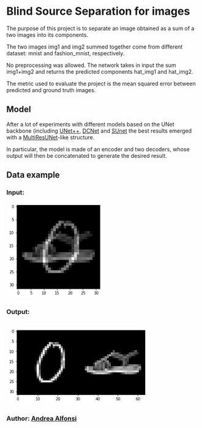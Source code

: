 # Blind Source Separation for images

The purpose of this project is to separate an image obtained as a sum of a two images into its components.

The two images img1 and img2 summed together come from different dataset: mnist and fashion_mnist, respectively.

No preprocessing was allowed. The network takes in input the sum img1+img2 and returns the predicted components hat_img1 and hat_img2.

The metric used to evaluate the project is the mean squared error between predicted and ground truth images.

## Model

After a lot of experiments with different models based on the UNet backbone (including [UNet++](https://arxiv.org/abs/1912.05074), [DCNet](https://pubmed.ncbi.nlm.nih.gov/32444591/) and [SUnet](https://arxiv.org/abs/2202.14009) the best results emerged with a [MultiResUNet](https://arxiv.org/pdf/1902.04049.pdf)-like structure.

In particular, the model is made of an encoder and two decoders, whose output will then be concatenated to generate the desired result.

## Data example
### Input:

![input image](/img/1.png)

### Output:

![input image](/img/2.png)
---
### Author: [Andrea Alfonsi](https://www.linkedin.com/in/andrea-alfonsi-976411152/)
